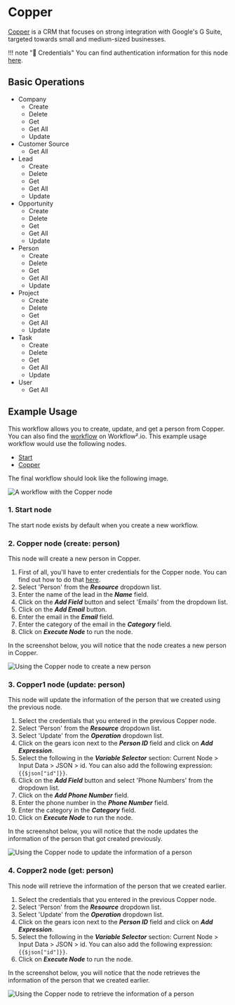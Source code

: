 # Copper

[Copper](https://www.copper.com/) is a CRM that focuses on strong integration with Google's G Suite, targeted towards small and medium-sized businesses.

!!! note "🔑 Credentials"
    You can find authentication information for this node [here](/workflow/integrations/credentials/copper/).


## Basic Operations

* Company
    * Create
    * Delete
    * Get
    * Get All
    * Update
* Customer Source
    * Get All
* Lead
    * Create
    * Delete
    * Get
    * Get All
    * Update
* Opportunity
    * Create
    * Delete
    * Get
    * Get All
    * Update
* Person
    * Create
    * Delete
    * Get
    * Get All
    * Update
* Project
    * Create
    * Delete
    * Get
    * Get All
    * Update
* Task
    * Create
    * Delete
    * Get
    * Get All
    * Update
* User
    * Get All

## Example Usage

This workflow allows you to create, update, and get a person from Copper. You can also find the [workflow](https://n8n.io/workflows/1021) on Workflow².io. This example usage workflow would use the following nodes.
- [Start](/workflow/integrations/core-nodes/workflow-nodes-base.start/)
- [Copper]()

The final workflow should look like the following image.

![A workflow with the Copper node](/_images/integrations/nodes/copper/workflow.png)

### 1. Start node

The start node exists by default when you create a new workflow.

### 2. Copper node (create: person)

This node will create a new person in Copper.

1. First of all, you'll have to enter credentials for the Copper node. You can find out how to do that [here](/workflow/integrations/credentials/copper/).
2. Select 'Person' from the ***Resource*** dropdown list.
3. Enter the name of the lead in the ***Name*** field.
4. Click on the ***Add Field*** button and select 'Emails' from the dropdown list.
5. Click on the ***Add Email*** button.
6. Enter the email in the ***Email*** field.
7. Enter the category of the email in the ***Category*** field.
8. Click on ***Execute Node*** to run the node.

In the screenshot below, you will notice that the node creates a new person in Copper.

![Using the Copper node to create a new person](/_images/integrations/nodes/copper/copper_node.png)


### 3. Copper1 node (update: person)

This node will update the information of the person that we created using the previous node.

1. Select the credentials that you entered in the previous Copper node.
2. Select 'Person' from the ***Resource*** dropdown list.
3. Select 'Update' from the ***Operation*** dropdown list.
4. Click on the gears icon next to the ***Person ID*** field and click on ***Add Expression***.
5. Select the following in the ***Variable Selector*** section: Current Node > Input Data > JSON > id. You can also add the following expression: `{{$json["id"]}}`.
6. Click on the ***Add Field*** button and select 'Phone Numbers' from the dropdown list.
7. Click on the ***Add Phone Number*** field.
8. Enter the phone number in the ***Phone Number*** field.
9. Enter the category in the ***Category*** field.
10. Click on ***Execute Node*** to run the node.


In the screenshot below, you will notice that the node updates the information of the person that got created previously.

![Using the Copper node to update the information of a person](/_images/integrations/nodes/copper/copper1_node.png)

### 4. Copper2 node (get: person)

This node will retrieve the information of the person that we created earlier.


1. Select the credentials that you entered in the previous Copper node.
2. Select 'Person' from the ***Resource*** dropdown list.
3. Select 'Update' from the ***Operation*** dropdown list.
4. Click on the gears icon next to the ***Person ID*** field and click on ***Add Expression***.
5. Select the following in the ***Variable Selector*** section: Current Node > Input Data > JSON > id. You can also add the following expression: `{{$json["id"]}}`.
6. Click on ***Execute Node*** to run the node.

In the screenshot below, you will notice that the node retrieves the information of the person that we created earlier.

![Using the Copper node to retrieve the information of a person](/_images/integrations/nodes/copper/copper2_node.png)
